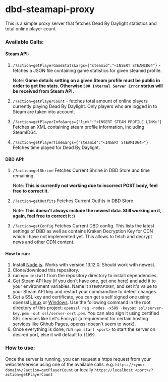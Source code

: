 # dbd-steamapi-proxy

This is a simple proxy server that fetches Dead By Daylight statistics and total online player count.

### Available Calls:
#### Steam API:
1. `/?action=getPlayerGameStats&args={"steamid":"<INSERT STEAMID64"}` - fetches a JSON file containing game statistics for given steamid profile. 
    
    Note: **Game details setting on a given Steam profile must be public in order to get the stats. Otherwise `500 Internal Server Error` status will be received from Steam API.**

2. `/?action=getPlayerCount` - fetches total amount of online players currently playing Dead By Daylight. Only players who are logged in to Steam are taken into account.

3. `/?action=getPlayerInfo&args={"link":"<INSERT STEAM PROFILE LINK>"}` Fetches an XML containing steam profile information, including SteamID64.

4. `/?action=getPlayerTime&args={"steamid":"<INSERT STEAMID64>"}` Fetches time played for Dead By Daylight.

#### DBD API:
1. `/?action=getShrine` Fetches Current Shrine in DBD Store and time remaining. 

    Note: **This is currently not working due to incorrect POST body, feel free to correct it.**

2. `/?action=getOutfits` Fetches Current Outfits in DBD Store 

    Note: **This doesn't always include the newest data. Still working on it, again, feel free to correct it :)**

3. `/?action=getConfig` Fetches Current DBD config. This lists the latest settings of DBD as well as contains Kraken Decryption Key for CDN which I have not implemented yet. This allows to fetch and decrypt news and other CDN content.
#### How to run:
1. Install [Node.js](https://nodejs.org/en/download/). Works with version 13.12.0. Should work with newest.
2. Clone/download this repository.
3. run `npm install` from the repository directory to install dependencies.
4. Get Steam API key (if you don't have one, get one [here](https://steamcommunity.com/dev/apikey)) and add it to your environment variables. Name it `STEAMAPIKEY`, and set it's value to your Steam API key and restart your commandline to detect changes.
5. Get a SSL key and certificate, you can get a self signed one using openssl [Linux](https://www.openssl.org/source/) or [Windows](https://slproweb.com/products/Win32OpenSSL.html). Use the following command in the root directory of this project: `openssl req -nodes -x509 -keyout ssl/server-key.pem -out ssl/server-cert.pem`. You can also sign it using certified SSL services like Let's Encrypt (a requirement for certain hosting services like Github Pages, openssl doesn't seem to work).
6. Once everything is done, run `npm start <port>` to start the server on desired port, else it will default to `11059`.

### How to use:
Once the server is running, you can request a https request from your website/service using one of the available calls. e.g.
`https://<your-domain>/?action=getPlayerCount` or locally `https://localhost:<port>/?action=getPlayerCount`

